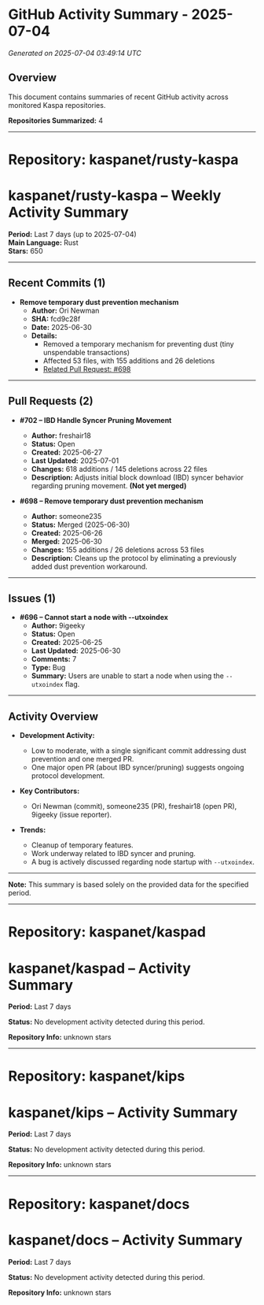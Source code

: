 # GitHub Activity Summary - 2025-07-04

*Generated on 2025-07-04 03:49:14 UTC*

## Overview

This document contains summaries of recent GitHub activity across monitored Kaspa repositories.

**Repositories Summarized:** 4

---

# Repository: kaspanet/rusty-kaspa

# kaspanet/rusty-kaspa – Weekly Activity Summary

**Period:** Last 7 days (up to 2025-07-04)  
**Main Language:** Rust  
**Stars:** 650

---

## Recent Commits (1)

- **Remove temporary dust prevention mechanism**  
  - **Author:** Ori Newman  
  - **SHA:** fcd9c28f  
  - **Date:** 2025-06-30  
  - **Details:**  
    - Removed a temporary mechanism for preventing dust (tiny unspendable transactions)  
    - Affected 53 files, with 155 additions and 26 deletions  
    - [Related Pull Request: #698](#pull-requests-2)

---

## Pull Requests (2)

- **#702 – IBD Handle Syncer Pruning Movement**  
  - **Author:** freshair18  
  - **Status:** Open  
  - **Created:** 2025-06-27  
  - **Last Updated:** 2025-07-01  
  - **Changes:** 618 additions / 145 deletions across 22 files  
  - **Description:** Adjusts initial block download (IBD) syncer behavior regarding pruning movement. **(Not yet merged)**

- **#698 – Remove temporary dust prevention mechanism**  
  - **Author:** someone235  
  - **Status:** Merged (2025-06-30)  
  - **Created:** 2025-06-26  
  - **Merged:** 2025-06-30  
  - **Changes:** 155 additions / 26 deletions across 53 files  
  - **Description:** Cleans up the protocol by eliminating a previously added dust prevention workaround.

---

## Issues (1)

- **#696 – Cannot start a node with --utxoindex**  
  - **Author:** 9igeeky  
  - **Status:** Open  
  - **Created:** 2025-06-25  
  - **Last Updated:** 2025-06-30  
  - **Comments:** 7  
  - **Type:** Bug  
  - **Summary:** Users are unable to start a node when using the `--utxoindex` flag.

---

## Activity Overview

- **Development Activity:**  
  - Low to moderate, with a single significant commit addressing dust prevention and one merged PR.
  - One major open PR (about IBD syncer/pruning) suggests ongoing protocol development.

- **Key Contributors:**  
  - Ori Newman (commit), someone235 (PR), freshair18 (open PR), 9igeeky (issue reporter).

- **Trends:**  
  - Cleanup of temporary features.
  - Work underway related to IBD syncer and pruning.
  - A bug is actively discussed regarding node startup with `--utxoindex`.

---

**Note:** This summary is based solely on the provided data for the specified period.

---

# Repository: kaspanet/kaspad

# kaspanet/kaspad – Activity Summary
**Period:** Last 7 days

**Status:** No development activity detected during this period.

**Repository Info:** unknown stars


---

# Repository: kaspanet/kips

# kaspanet/kips – Activity Summary
**Period:** Last 7 days

**Status:** No development activity detected during this period.

**Repository Info:** unknown stars


---

# Repository: kaspanet/docs

# kaspanet/docs – Activity Summary
**Period:** Last 7 days

**Status:** No development activity detected during this period.

**Repository Info:** unknown stars


